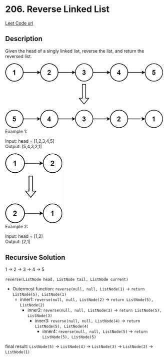 # 206. Reverse Linked List
[Leet Code url](https://leetcode.com/problems/reverse-linked-list/)

## Description

Given the head of a singly linked list, reverse the list, and return the reversed list.

![rev1ex1](rev1ex1.jpeg)  
Example 1:

Input: head = [1,2,3,4,5]  
Output: [5,4,3,2,1]

![rev1ex2](rev1ex2.jpeg)  
Example 2:

Input: head = [1,2]  
Output: [2,1]

## Recursive Solution

1 -> 2 -> 3 -> 4 -> 5

`reverse(ListNode head, ListNode tail, ListNode current)`  

- Outermost function: `reverse(null, null, ListNode(1)`  -> `return ListNode(5), ListNode(1)`  
    - inner1: `reverse(null, null, ListNode(2)`  -> `return ListNode(5), ListNode(2)`  
         - inner2: `reverse(null, null, ListNode(3)` -> `return ListNode(5), ListNode(3)`  
            - inner3: `reverse(null, null, ListNode(4)`  -> `return ListNode(5), ListNode(4)`  
                - inner4: `reverse(null, null, ListNode(5)` -> `return ListNode(5), ListNode(5)`   

final result: `ListNode(5)` -> `ListNode(4)` -> `ListNode(3)` -> `ListNode(2)` -> `ListNode(1)`
